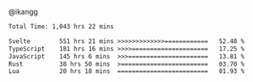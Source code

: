 @ikangg
<!--START_SECTION:waka-->

```txt
Total Time: 1,043 hrs 22 mins

Svelte        551 hrs 21 mins >>>>>>>>>>>>>============   52.48 %
TypeScript    181 hrs 16 mins >>>>=====================   17.25 %
JavaScript    145 hrs 6 mins  >>>======================   13.81 %
Rust          38 hrs 50 mins  >========================   03.70 %
Lua           20 hrs 18 mins  =========================   01.93 %
```

<!--END_SECTION:waka-->
